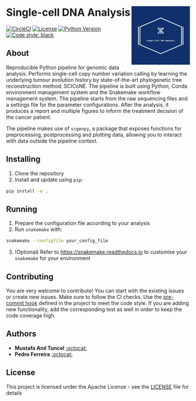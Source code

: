 # Single-cell DNA Analysis <img src="figures/logo.png" align="right" width="160">

[![CircleCI](https://circleci.com/gh/anilbey/dna-pipeline.svg?style=svg&circle-token=7d59442470c38d05f7d1661a97da237d482684ef)](https://circleci.com/gh/anilbey/dna-pipeline)
[![License](http://img.shields.io/:license-Apache%202-green.svg)](http://www.apache.org/licenses/LICENSE-2.0.txt)
[![Python Version](https://img.shields.io/badge/python-3-blue.svg)](https://img.shields.io/badge/python-3-blue.svg)
[![Code style: black](https://img.shields.io/badge/code%20style-black-000000.svg)](https://github.com/psf/black)

## About
Reproducible Python pipeline for genomic data analysis. Performs single-cell copy number variation calling by learning the underlying tumour evolution history by state-of-the-art phylogenetic tree reconstruction method: SCICoNE. The pipeline is built using Python, Conda environment management system and the Snakemake workflow management system. The pipeline starts from the raw sequencing files and a settings file for the parameter configurations. After the analysis, it produces a report and multiple figures to inform the treatment decision of the cancer patient.

The pipeline makes use of `scgenpy`, a package that exposes functions for preprocessing, postprocessing and plotting data, allowing you to interact with data outside the pipeline context.

## Installing
1. Clone the repository
2. Install and update using `pip`:
  ```bash
  pip install -e .
  ```

## Running
1. Prepare the configuration file according to your analysis
2. Run `snakemake` with:
  ```bash
  snakemake --configfile your_config_file
  ```
3. (Optional) Refer to https://snakemake.readthedocs.io to customise your `snakemake` for your environment

## Contributing

You are very welcome to contribute! You can start with the existing issues or create new issues.
Make sure to follow the CI checks. Use the [pre-commit hook](https://github.com/cbg-ethz/scdna-pipe/blob/master/.pre-commit-config.yaml) defined in the project to meet the code style. If you are adding new functionality, add the corresponding test as well in order to keep the code coverage high.

## Authors

* **Mustafa Anıl Tuncel**  [:octocat:](https://github.com/anilbey)
* **Pedro Ferreira** [:octocat:](https://github.com/pedrofale)

## License

This project is licensed under the Apache License - see the [LICENSE](LICENSE) file for details
